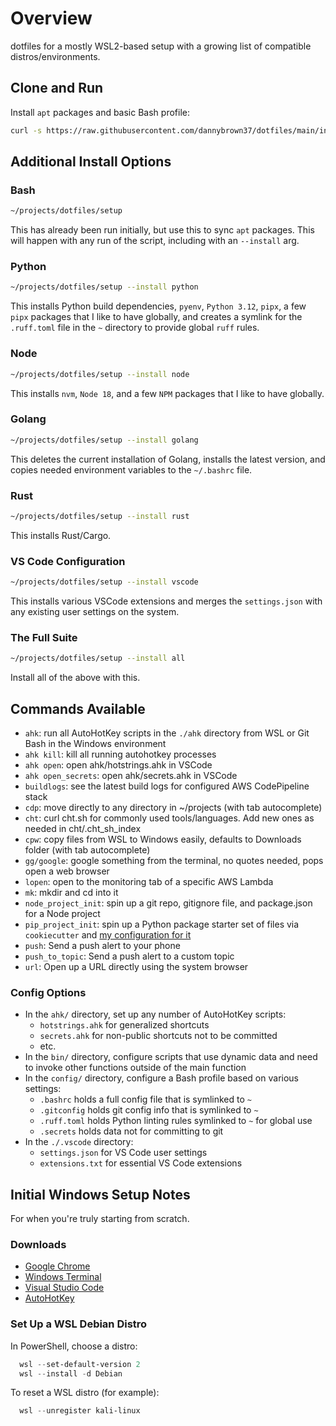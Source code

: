 # Overview

dotfiles for a mostly WSL2-based setup with a growing list of compatible distros/environments.

## Clone and Run

Install `apt` packages and basic Bash profile:

``` bash
curl -s https://raw.githubusercontent.com/dannybrown37/dotfiles/main/install/this_repo.sh | bash
```

## Additional Install Options

### Bash

```bash
~/projects/dotfiles/setup
```

This has already been run initially, but use this to sync `apt` packages.
This will happen with any run of the script, including with an `--install`
arg.

### Python

```bash
~/projects/dotfiles/setup --install python
```

This installs Python build dependencies, `pyenv`, `Python 3.12`, `pipx`, a
few `pipx` packages that I like to have globally, and creates a symlink
for the `.ruff.toml` file in the `~` directory to provide global `ruff` rules.

### Node

```bash
~/projects/dotfiles/setup --install node
```

This installs `nvm`, `Node 18`, and a few `NPM` packages that I like to
have globally.

### Golang

```bash
~/projects/dotfiles/setup --install golang
```

This deletes the current installation of Golang, installs the latest version,
and copies needed environment variables to the `~/.bashrc` file.

### Rust

```bash
~/projects/dotfiles/setup --install rust
```

This installs Rust/Cargo.

### VS Code Configuration

```bash
~/projects/dotfiles/setup --install vscode
```

This installs various VSCode extensions and merges the `settings.json` with
any existing user settings on the system.

### The Full Suite

```bash
~/projects/dotfiles/setup --install all
```

Install all of the above with this.

## Commands Available

* `ahk`: run all AutoHotKey scripts in the `./ahk` directory from WSL or Git Bash in the Windows environment
* `ahk kill`: kill all running autohotkey processes
* `ahk open`: open ahk/hotstrings.ahk in VSCode
* `ahk open_secrets`: open ahk/secrets.ahk in VSCode
* `buildlogs`: see the latest build logs for configured AWS CodePipeline stack
* `cdp`: move directly to any directory in ~/projects (with tab autocomplete)
* `cht`: curl cht.sh for commonly used tools/languages. Add new ones as needed in cht/.cht_sh_index
* `cpw`: copy files from WSL to Windows easily, defaults to Downloads folder (with tab autocomplete)
* `gg/google`: google something from the terminal, no quotes needed, pops open a web browser
* `lopen`: open to the monitoring tab of a specific AWS Lambda
* `mk`: mkdir and cd into it
* `node_project_init`: spin up a git repo, gitignore file, and package.json for a Node project
* `pip_project_init`: spin up a Python package starter set of files via `cookiecutter` and [my configuration for it](https://github.com/dannybrown37/pip_package_cookiecutter)
* `push`: Send a push alert to your phone
* `push_to_topic`: Send a push alert to a custom topic
* `url`: Open up a URL directly using the system browser

### Config Options

* In the `ahk/` directory, set up any number of AutoHotKey scripts:
  * `hotstrings.ahk` for generalized shortcuts
  * `secrets.ahk` for non-public shortcuts not to be committed
  * etc.
* In the `bin/` directory, configure scripts that use dynamic data and need to invoke other functions outside of the main function
* In the `config/` directory, configure a Bash profile based on various settings:
  * `.bashrc` holds a full config file that is symlinked to `~`
  * `.gitconfig` holds git config info that is symlinked to `~`
  * `.ruff.toml` holds Python linting rules symlinked to `~` for global use
  * `.secrets` holds data not for committing to git
* In the `./.vscode` directory:
  * `settings.json` for VS Code user settings
  * `extensions.txt` for essential VS Code extensions

## Initial Windows Setup Notes

For when you're truly starting from scratch.

### Downloads

* [Google Chrome](https://www.google.com/search?q=google+chrome+download)
* [Windows Terminal](https://www.google.com/search?q=windows+terminal+download)
* [Visual Studio Code](https://www.google.com/search?q=vs+code+download)
* [AutoHotKey](https://www.autohotkey.com/download/)

### Set Up a WSL Debian Distro

In PowerShell, choose a distro:

```powershell
  wsl --set-default-version 2
  wsl --install -d Debian
```

To reset a WSL distro (for example):

```powershell
  wsl --unregister kali-linux
```
